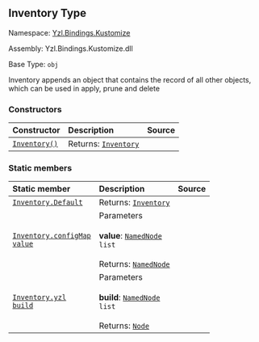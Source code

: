 ## Inventory Type

Namespace: [Yzl.Bindings.Kustomize](https://queil.github.io/yzl/reference/yzl-bindings-kustomize)

Assembly: Yzl.Bindings.Kustomize.dll

Base Type: <code>obj</code>

Inventory appends an object that contains the record of all other objects, which can be used in apply, prune and delete

### Constructors

Constructor | Description | Source
:--- | :--- | :---:
[<code><span>Inventory<span>()</span></span></code>](#(+.ctor+)) | Returns: <code><a href="https://queil.github.io/yzl/reference/yzl-bindings-kustomize-inventory">Inventory</a></code><br /> | &#32;


### Static members

Static member | Description | Source
:--- | :--- | :---:
[<code><span>Inventory.Default</span></code>](#Default) | Returns: <code><a href="https://queil.github.io/yzl/reference/yzl-bindings-kustomize-inventory">Inventory</a></code><br /> | &#32;
[<code><span>Inventory.configMap&#32;<span>value</span></span></code>](#configMap) | Parameters<br /><br />**value**: <code><span><a href="https://queil.github.io/yzl/reference/yzl-core-yzl-namednode">NamedNode</a>&#32;list</span></code><br /><br />Returns: <code><a href="https://queil.github.io/yzl/reference/yzl-core-yzl-namednode">NamedNode</a></code><br /> | &#32;
[<code><span>Inventory.yzl&#32;<span>build</span></span></code>](#yzl) | Parameters<br /><br />**build**: <code><span><a href="https://queil.github.io/yzl/reference/yzl-core-yzl-namednode">NamedNode</a>&#32;list</span></code><br /><br />Returns: <code><a href="https://queil.github.io/yzl/reference/yzl-core-yzl-node">Node</a></code><br /> | &#32;



